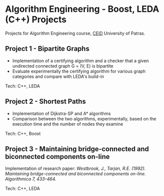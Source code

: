# Algorithm Engineering - Boost, LEDA (C++) Projects

Projects for Algorithm Engineering course, [CEID](https://www.ceid.upatras.gr/en) University of Patras.

## Project 1 - Bipartite Graphs

 - Implementation of a certifying algorithm and a checker that a given undirected connected graph G = (V, E) is bipartite
 - Evaluate experimentally the certifying algorithm for various graph categories and compare with LEDA's build-in

Tech: C++, LEDA


## Project 2 - Shortest Paths

- Implementation of Dĳkstra-SP and A* algorithms
- Comparison between the two algorithms, experimentally, based on the execution time and the number of nodes they examine

Tech: C++, Boost


## Project 3 - Maintaining bridge-connected and biconnected components on-line

Implementation of research paper:
<i>
Westbrook, J., Tarjan, R.E. (1992). 
Maintaining bridge-connected and biconnected components on-line. 
Algorithmica 7, 433–464.
</i>

Tech: C++, LEDA
